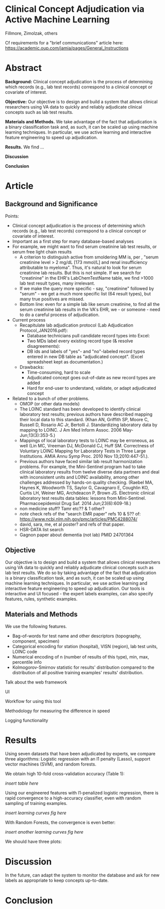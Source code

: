 Clinical Concept Adjudication via Active Machine Learning
========

Fillmore, Zimolzak, others

Cf requirements for a "brief communications" article here: https://academic.oup.com/jamia/pages/General_Instructions

Abstract
========

**Background:** Clinical concept adjudication is the process of determining which records (e.g., lab test records) correspond to a clinical concept or covariate of interest.

**Objective:** Our objective is to design and build a system that allows clinical researchers using VA data to quickly and reliably adjudicate clinical concepts such as lab test results.

**Materials and Methods.** We take advantage of the fact that adjudication is a binary classification task and, as such, it can be scaled up using machine learning techniques. In particular, we use active learning and interactive feature engineering to speed up adjudication.

**Results.** We find ...

**Discussion**

**Conclusion**

Article
========

Background and Significance
--------

Points:

- Clinical concept adjudication is the process of determining which records (e.g., lab test records) correspond to a clinical concept or covariate of interest.
- Important as a first step for many database-based analyses
- For example, we might want to find serum creatinine lab test results, or serum free light chain results
    - A criterion to distinguish active from smoldering MM is, per , "serum creatinine level > 2 mg/dL [173 mmol/L] and renal insufficiency attributable to myeloma". Thus, it's natural to look for serum creatinine lab results. But this is not simple. If we search for "creatinine" in the EHR's LabChemTestName table, we find >1000 lab test result types, many irrelevant.
    - If we make the query more specific - say, "creatinine" followed by "serum" - we get a much more specific list (64 result types), but many true positives are missed.
    - Bottom line: even for a simple lab like serum creatinine, to find all the serum creatinine lab results in the VA's EHR, we - or someone - need to do a careful process of adjudication.
- Current process
    - Recapitulate lab adjudication protocol (Lab Adjudication Protocol_JAN2016.pdf):
        - Database technicians pull candidate record types into Excel:
        - Two MDs label every existing record type (& resolve disagreements):
        - DB ids and labels of "yes"- and "no"-labeled record types entered in new DB table as "adjudicated concept". (Excel spreadsheet kept as documentation.)
    - Drawbacks:
        - Time-consuming, hard to scale
        - Adjudicated concept goes out-of-date as new record types are added
        - Hard for end-user to understand, validate, or adapt adjudicated concept
- Related to a bunch of other problems.
    - OMOP (or other data models)
    - The LOINC standard has been developed to identify clinical laboratory test results; previous authors have described mapping their local data to this standard. (Khan AN, Griffith SP, Moore C, Russell D, Rosario AC Jr, Bertolli J. Standardizing laboratory data by mapping to LOINC. J Am Med Inform Assoc. 2006 May-Jun;13(3):353-5.)
    - Mappings of local laboratory tests to LOINC may be erroneous, as well (Lin MC, Vreeman DJ, McDonald CJ, Huff SM. Correctness of Voluntary LOINC Mapping for Laboratory Tests in Three Large Institutions. AMIA Annu Symp Proc. 2010 Nov 13;2010:447-51.).
    - Previous authors have faced similar lab result harmonization problems. For example, the Mini-Sentinel program had to take clinical laboratory results from twelve diverse data partners and deal with inconsistent units and LOINC availability, among other challenges addressed by hands-on quality checking. (Raebel MA, Haynes K, Woodworth TS, Saylor G, Cavagnaro E, Coughlin KO, Curtis LH, Weiner MG, Archdeacon P, Brown JS. Electronic clinical laboratory test results data tables: lessons from Mini-Sentinel. Pharmacoepidemiol Drug Saf. 2014 Jun;23(6):609-18.)
    - non medicine stuff? Tamr etc?? & 1 other?
    - *note* check refs of the "search EMR paper" refs 10 & 5?? of: https://www.ncbi.nlm.nih.gov/pmc/articles/PMC4288074/
    - david, sara, me, et al poster? and refs of that paper.
    - HSR-DATA list search
    - Gagnon paper about dementia (not lab) PMID 24701364 

Objective
--------

Our objective is to design and build a system that allows clinical researchers using VA data to quickly and reliably adjudicate clinical concepts such as lab test results. We do so by taking advantage of the fact that adjudication is a binary classification task, and as such, it can be scaled up using machine learning techniques. In particular, we use active learning and interactive feature engineering to speed up adjudication. Our tools is interactive and UI focused - the expert labels examples, can also specify features, rules, synthetic examples.

Materials and Methods
--------

We use the following features.

- Bag-of-words for test name and other descriptors (topography, component, specimen)
- Categorical encoding for station (hospital), VISN (region), lab test units, LOINC code
- Numerical encoding of n (number of results of this type), min, max, percentile info
- Kolmogorov-Smirnov statistic for results' distribution compared to the distribution of all positive training  examples' results' distribution.

Talk about the web framework

UI

Workflow for using this tool

Methodology for measuring the difference in speed

Logging functionality

Results
========

Using seven datasets that have been adjudicated by experts, we compare three algorithms: Logistic regression with an l1 penalty (Lasso), support vector machines (SVM), and random forests. 

We obtain high 10-fold cross-validation accuracy (Table 1):

*insert table here*
 
Using our engineered features with l1-penalized logistic regression, there is rapid convergence to a high-accuracy classifier, even with random sampling of training examples.

*insert learning curves fig here* 

With Random Forests, the convergence is even better:

*insert another learning curves fig here* 

We should have three plots:

Discussion
========

In the future, can adapt the system to monitor the database and ask for new labels as appropriate to keep concepts up-to-date.

Conclusion
========
